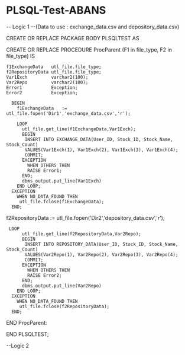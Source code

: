 # PLSQL-Test-ABANS

-- Logic 1 --(Data to use : exchange_data.csv and depository_data.csv)

CREATE OR REPLACE PACKAGE BODY PLSQLTEST AS

 CREATE OR REPLACE PROCEDURE ProcParent (F1 in file_type,
                                         F2 in file_type) IS
    
    f1ExchangeData   utl_file.file_type;
    f2RepositoryData utl_file.file_type;
    Var1Exch         varchar2(100);
    Var2Repo         varchar2(100);
    Error1           Exception;
    Error2           Exception;
    
      BEGIN
        f1ExchangeData   := utl_file.fopen('Dir1','exchange_data.csv','r');
        
        LOOP
          utl_file.get_line(f1ExchangeData,Var1Exch);
          BEGIN
           INSERT INTO EXCHANGE_DATA(User_ID, Stock_ID, Stock_Name, Stock_Count)
           VALUES(Var1Exch(1), Var1Exch(2), Var1Exch(3), Var1Exch(4);
           COMMIT;
          EXCEPTION
            WHEN OTHERS THEN
            RAISE Error1;
          END;
          dbms_output.put_line(Var1Exch)
        END LOOP;
      EXCEPTION
        WHEN NO_DATA_FOUND THEN
         utl_file.fclose(f1ExchangeData);
      END;  

  f2RepositoryData := utl_file.fopen('Dir2','depository_data.csv','r');
  
     LOOP
          utl_file.get_line(f2RepositoryData,Var2Repo);
          BEGIN
           INSERT INTO REPOSITORY_DATA(User_ID, Stock_ID, Stock_Name, Stock_Count)
           VALUES(Var2Repo(1), Var2Repo(2), Var2Repo(3), Var2Repo(4);
           COMMIT;
          EXCEPTION
            WHEN OTHERS THEN
            RAISE Error2;
          END;
          dbms_output.put_line(Var2Repo)
        END LOOP;
      EXCEPTION
        WHEN NO_DATA_FOUND THEN
         utl_file.fclose(f2RepositoryData);
      END;  
      
 END ProcParent:
                              




END PLSQLTEST;



--Logic 2
